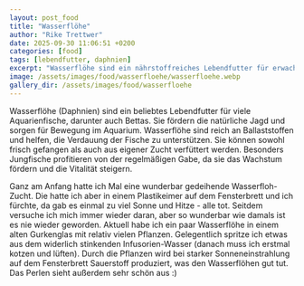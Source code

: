 ```yaml
---
layout: post_food
title: "Wasserflöhe"
author: "Rike Trettwer"
date: 2025-09-30 11:06:51 +0200
categories: [food]
tags: [lebendfutter, daphnien]
excerpt: "Wasserflöhe sind ein nährstoffreiches Lebendfutter für erwachsene Bettas."
image: /assets/images/food/wasserfloehe/wasserfloehe.webp
gallery_dir: /assets/images/food/wasserfloehe
---
```










Wasserflöhe (Daphnien) sind ein beliebtes Lebendfutter für viele Aquarienfische, darunter auch Bettas. Sie fördern die natürliche Jagd und sorgen für Bewegung im Aquarium. Wasserflöhe sind reich an Ballaststoffen und helfen, die Verdauung der Fische zu unterstützen. Sie können sowohl frisch gefangen als auch aus eigener Zucht verfüttert werden. Besonders Jungfische profitieren von der regelmäßigen Gabe, da sie das Wachstum fördern und die Vitalität steigern.

Ganz am Anfang hatte ich Mal eine wunderbar gedeihende Wasserfloh-Zucht. Die hatte ich aber in einem Plastikeimer auf dem Fensterbrett und ich fürchte, da gab es einmal zu viel Sonne und Hitze - alle tot.
Seitdem versuche ich mich immer wieder daran, aber so wunderbar wie damals ist es nie wieder geworden.
Aktuell habe ich ein paar Wasserflöhe in einem alten Gurkenglas mit relativ vielen Pflanzen. Gelegentlich spritze ich etwas aus dem widerlich stinkenden Infusorien-Wasser (danach muss ich erstmal kotzen und lüften).
Durch die Pflanzen wird bei starker Sonneneinstrahlung auf dem Fensterbrett Sauerstoff produziert, was den Wasserflöhen gut tut. Das Perlen sieht außerdem sehr schön aus :)